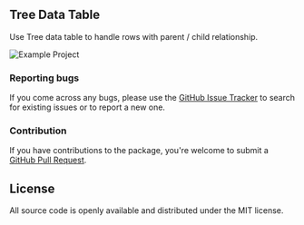 ## Tree Data Table

Use Tree data table to handle rows with parent / child relationship.

<img src="https://raw.githubusercontent.com/Monkeyinator/tree_data_table/tree/main/example/media/tree_data_table.png" alt="Example Project" />

### Reporting bugs

If you come across any bugs, please use the [GitHub Issue Tracker](https://github.com/Monkeyinator/tree_data_table/issues)
to search for existing issues or to report a new one.

### Contribution

If you have contributions to the package, you're welcome to submit a
[GitHub Pull Request](https://github.com/Monkeyinator/tree_data_table/pulls).

## License

All source code is openly available and distributed under the MIT license.
